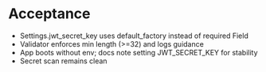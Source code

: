 # Acceptance
- Settings.jwt_secret_key uses default_factory instead of required Field
- Validator enforces min length (>=32) and logs guidance
- App boots without env; docs note setting JWT_SECRET_KEY for stability
- Secret scan remains clean
